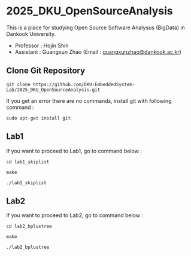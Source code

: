 # 2025_DKU_OpenSourceAnalysis

This is a place for studying Open Source Software Analysus (BigData) in Dankook University.

- Professor : Hojin Shin
- Assistant : Guangxun Zhao (Email : guangxunzhao@dankook.ac.kr)


## Clone Git Repository
    git clone https://github.com/DKU-EmbeddedSystem-Lab/2025_DKU_OpenSourceAnalysis.git

If you get an error there are no commands, install git with following command :

    sudo apt-get install git


## Lab1
If you want to proceed to Lab1, go to command below :

    cd lab1_skiplist

    make

    ./lab1_skiplist


## Lab2
If you want to proceed to Lab2, go to command below :

    cd lab2_bplustree

    make

    ./lab2_bplustree

